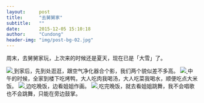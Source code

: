 ```yaml
---
layout:     post
title:      "去舅舅家"
subtitle:   ""
date:       2015-12-05 15:10:18
author:     "Cundong"
header-img: "img/post-bg-02.jpg"
---
```


<P>
    周末，去舅舅家玩，上次来的时候还是夏天，现在已是「大雪」了。
</p>

<a href="#">
    <img src="{{ site.baseurl }}/img/map_31.jpg">
</a>
<span class="caption text-muted">
	到家后，先到处逛逛，跟空气净化器合个影，我们两个貌似差不多高。
</span>

<a href="#">
    <img src="{{ site.baseurl }}/img/map_33.jpg">
</a>
<span class="caption text-muted">
	中午的时候，全家到楼下吃烤鸭，大人吃肉我喝汤，大人吃菜我喝水，顺便吃点大米饭。
</span>

<a href="#">
    <img src="{{ site.baseurl }}/img/map_31.jpg">
</a>
<span class="caption text-muted">
	边吃晚饭，边看姐姐作画。
</span>

<a href="#">
    <img src="{{ site.baseurl }}/img/map_30.jpg">
</a>
<span class="caption text-muted">
	吃完晚饭，就去看姐姐跳舞，我不会唱歌也不会跳舞，只能在旁边鼓掌。
</span>
